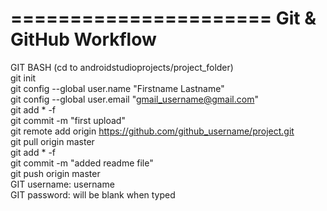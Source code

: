 ======================
Git & GitHub Workflow
======================

GIT BASH (cd to androidstudioprojects/project_folder)<br>
git init<br>
git config --global user.name "Firstname Lastname"<br>
git config --global user.email "gmail_username@gmail.com"<br>
git add * -f<br>
git commit -m "first upload"<br>
git remote add origin https://github.com/github_username/project.git<br>
git pull origin master<br>
git add * -f<br>
git commit -m "added readme file"<br>
git push origin master<br>
GIT username:  username<br>
GIT password:  will be blank when typed<br>

